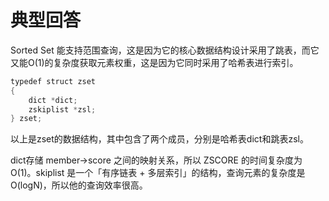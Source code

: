 # 典型回答

Sorted Set 能支持范围查询，这是因为它的核心数据结构设计采用了跳表，而它又能O(1)的复杂度获取元素权重，这是因为它同时采用了哈希表进行索引。

```java
typedef struct zset 
{ 
    dict *dict; 
    zskiplist *zsl;
} zset;
```

以上是zset的数据结构，其中包含了两个成员，分别是哈希表dict和跳表zsl。

dict存储 member->score 之间的映射关系，所以 ZSCORE 的时间复杂度为 O(1)。skiplist 是一个「有序链表 + 多层索引」的结构，查询元素的复杂度是 O(logN)，所以他的查询效率很高。
